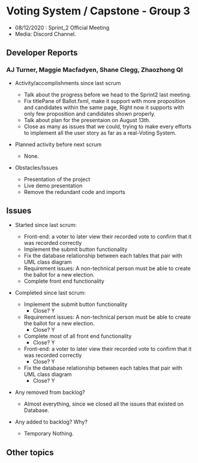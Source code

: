 #   Voting System / Capstone - Group 3

- 08/12/2020 : Sprint_2 Official Meeting
- Media: Discord Channel.

##  Developer Reports

###  AJ Turner, Maggie Macfadyen, Shane Clegg,  Zhaozhong QI

-   Activity/accomplishments since last scrum
    -   Talk about the progress before we head to the Sprint2 last meeting.
    -   Fix titlePane of Ballot.fxml, make it support with more proposition and candidates within the same page,
    Right now it supports with only few proposition and candidates shown properly.
    -   Talk about plan for the presentaion on August 13th.
    -   Close as many as issues that we could, trying to make every efforts to implement all the user story as far as a real-Voting System.

-   Planned activity before next scrum
    -   None.

-   Obstacles/Issues
    -   Presentation of the project
    -   Live demo presentation
    -   Remove the redundant code and imports

##  Issues

-   Started since last scrum:
    -   Front-end: a voter to later view their recorded vote to confirm that it was recorded correctly
    -   Implement the submit button functionality
    -   Fix the database relationship between each tables that pair with UML class diagram
    -   Requirement issues: A non-technical person must be able to create the ballot for a new election.
    -   Complete front end functionality

-   Completed since last scrum:
    -   Implement the submit button functionality
        -   Close? Y
    -   Requirement issues: A non-technical person must be able to create the ballot for a new election.
        -   Close? Y
    -   Complete most of all front end functionality
        -   Close? Y
    -   Front-end: a voter to later view their recorded vote to confirm that it was recorded correctly
        -   Close? Y
    -   Fix the database relationship between each tables that pair with UML class diagram
        -   Close? Y

-   Any removed from backlog?

    -   Almost everything, since we closed all the issues that existed on Database.

-   Any added to backlog? Why?

    -   Temporary Nothing.

##  Other topics
